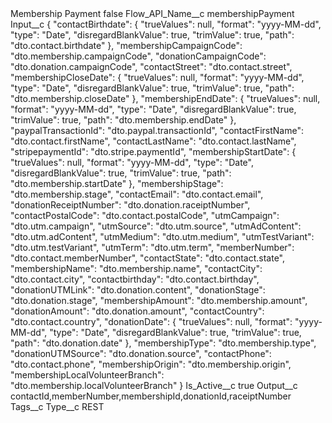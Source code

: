 <?xml version="1.0" encoding="UTF-8"?>
<CustomMetadata xmlns="http://soap.sforce.com/2006/04/metadata" xmlns:xsi="http://www.w3.org/2001/XMLSchema-instance" xmlns:xsd="http://www.w3.org/2001/XMLSchema">
    <label>Membership Payment</label>
    <protected>false</protected>
    <values>
        <field>Flow_API_Name__c</field>
        <value xsi:type="xsd:string">membershipPayment</value>
    </values>
    <values>
        <field>Input__c</field>
        <value xsi:type="xsd:string">{
  &quot;contactBirthdate&quot;: {
    &quot;trueValues&quot;: null,
    &quot;format&quot;: &quot;yyyy-MM-dd&quot;,
    &quot;type&quot;: &quot;Date&quot;,
    &quot;disregardBlankValue&quot;: true,
    &quot;trimValue&quot;: true,
    &quot;path&quot;: &quot;dto.contact.birthdate&quot;
  },
  &quot;membershipCampaignCode&quot;: &quot;dto.membership.campaignCode&quot;,
  &quot;donationCampaignCode&quot;: &quot;dto.donation.campaignCode&quot;,
  &quot;contactStreet&quot;: &quot;dto.contact.street&quot;,
  &quot;membershipCloseDate&quot;: {
    &quot;trueValues&quot;: null,
    &quot;format&quot;: &quot;yyyy-MM-dd&quot;,
    &quot;type&quot;: &quot;Date&quot;,
    &quot;disregardBlankValue&quot;: true,
    &quot;trimValue&quot;: true,
    &quot;path&quot;: &quot;dto.membership.closeDate&quot;
  },
  &quot;membershipEndDate&quot;: {
    &quot;trueValues&quot;: null,
    &quot;format&quot;: &quot;yyyy-MM-dd&quot;,
    &quot;type&quot;: &quot;Date&quot;,
    &quot;disregardBlankValue&quot;: true,
    &quot;trimValue&quot;: true,
    &quot;path&quot;: &quot;dto.membership.endDate&quot;
  },
  &quot;paypalTransactionId&quot;: &quot;dto.paypal.transactionId&quot;,
  &quot;contactFirstName&quot;: &quot;dto.contact.firstName&quot;,
  &quot;contactLastName&quot;: &quot;dto.contact.lastName&quot;,
  &quot;stripepaymentId&quot;: &quot;dto.stripe.paymentId&quot;,
  &quot;membershipStartDate&quot;: {
    &quot;trueValues&quot;: null,
    &quot;format&quot;: &quot;yyyy-MM-dd&quot;,
    &quot;type&quot;: &quot;Date&quot;,
    &quot;disregardBlankValue&quot;: true,
    &quot;trimValue&quot;: true,
    &quot;path&quot;: &quot;dto.membership.startDate&quot;
  },
  &quot;membershipStage&quot;: &quot;dto.membership.stage&quot;,
  &quot;contactEmail&quot;: &quot;dto.contact.email&quot;,
  &quot;donationReceiptNumber&quot;: &quot;dto.donation.raceiptNumber&quot;,
  &quot;contactPostalCode&quot;: &quot;dto.contact.postalCode&quot;,
  &quot;utmCampaign&quot;: &quot;dto.utm.campaign&quot;,
  &quot;utmSource&quot;: &quot;dto.utm.source&quot;,
  &quot;utmAdContent&quot;: &quot;dto.utm.adContent&quot;,
  &quot;utmMedium&quot;: &quot;dto.utm.medium&quot;,
  &quot;utmTestVariant&quot;: &quot;dto.utm.testVariant&quot;,
  &quot;utmTerm&quot;: &quot;dto.utm.term&quot;,
  &quot;memberNumber&quot;: &quot;dto.contact.memberNumber&quot;,
  &quot;contactState&quot;: &quot;dto.contact.state&quot;,
  &quot;membershipName&quot;: &quot;dto.membership.name&quot;,
  &quot;contactCity&quot;: &quot;dto.contact.city&quot;,
  &quot;contactbirthday&quot;: &quot;dto.contact.birthday&quot;,
  &quot;donationUTMLink&quot;: &quot;dto.donation.content&quot;,
  &quot;donationStage&quot;: &quot;dto.donation.stage&quot;,
  &quot;membershipAmount&quot;: &quot;dto.membership.amount&quot;,
  &quot;donationAmount&quot;: &quot;dto.donation.amount&quot;,
  &quot;contactCountry&quot;: &quot;dto.contact.country&quot;,
  &quot;donationDate&quot;: {
    &quot;trueValues&quot;: null,
    &quot;format&quot;: &quot;yyyy-MM-dd&quot;,
    &quot;type&quot;: &quot;Date&quot;,
    &quot;disregardBlankValue&quot;: true,
    &quot;trimValue&quot;: true,
    &quot;path&quot;: &quot;dto.donation.date&quot;
  },
  &quot;membershipType&quot;: &quot;dto.membership.type&quot;,
  &quot;donationUTMSource&quot;: &quot;dto.donation.source&quot;,
  &quot;contactPhone&quot;: &quot;dto.contact.phone&quot;,
  &quot;membershipOrigin&quot;: &quot;dto.membership.origin&quot;,
  &quot;membershipLocalVolunteerBranch&quot;: &quot;dto.membership.localVolunteerBranch&quot;
}</value>
    </values>
    <values>
        <field>Is_Active__c</field>
        <value xsi:type="xsd:boolean">true</value>
    </values>
    <values>
        <field>Output__c</field>
        <value xsi:type="xsd:string">contactId,memberNumber,membershipId,donationId,raceiptNumber</value>
    </values>
    <values>
        <field>Tags__c</field>
        <value xsi:nil="true"/>
    </values>
    <values>
        <field>Type__c</field>
        <value xsi:type="xsd:string">REST</value>
    </values>
</CustomMetadata>
